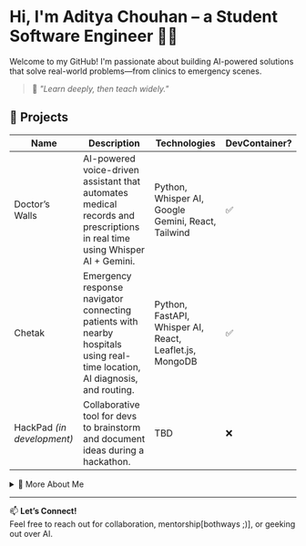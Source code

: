 # Hi, I'm Aditya Chouhan – a Student Software Engineer 👨‍💻

Welcome to my GitHub! I'm passionate about building AI-powered solutions that solve real-world problems—from clinics to emergency scenes.

> 🧠 _"Learn deeply, then teach widely."_  

## 🚀 Projects

| Name | Description | Technologies | DevContainer? |
|------|-------------|--------------|---------------|
| Doctor’s Walls | AI-powered voice-driven assistant that automates medical records and prescriptions in real time using Whisper AI + Gemini. | Python, Whisper AI, Google Gemini, React, Tailwind | ✅ |
| Chetak | Emergency response navigator connecting patients with nearby hospitals using real-time location, AI diagnosis, and routing. | Python, FastAPI, Whisper AI, React, Leaflet.js, MongoDB | ✅ |
| HackPad *(in development)* | Collaborative tool for devs to brainstorm and document ideas during a hackathon. | TBD | ❌ |

<details>
  <summary>📌 More About Me</summary>

- 🎓 I'm a student software engineer with a vision to blend AI + Assistance
- 🔬 Currently building tools in medtech and emergency systems
- 🗣 Whisper + Gemini enthusiast
- 💡 Dreaming of creating tools that teach what I learn
- ✨ Fun Fact: _I wanna learn it all, and then teach it all!_

</details>

---

📫 **Let’s Connect!**  
Feel free to reach out for collaboration, mentorship[bothways ;)], or geeking out over AI.

